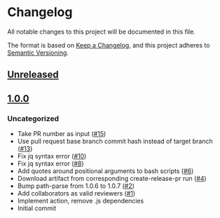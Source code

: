 # Changelog
All notable changes to this project will be documented in this file.

The format is based on [Keep a Changelog](https://keepachangelog.com/en/1.0.0/),
and this project adheres to [Semantic Versioning](https://semver.org/spec/v2.0.0.html).

## [Unreleased]

## [1.0.0]
### Uncategorized
- Take PR number as input ([#15](https://github.com/MetaMask/action-require-additional-reviewer/pull/15))
- Use pull request base branch commit hash instead of target branch ([#13](https://github.com/MetaMask/action-require-additional-reviewer/pull/13))
- Fix jq syntax error ([#10](https://github.com/MetaMask/action-require-additional-reviewer/pull/10))
- Fix jq syntax error ([#8](https://github.com/MetaMask/action-require-additional-reviewer/pull/8))
- Add quotes around positional arguments to bash scripts ([#6](https://github.com/MetaMask/action-require-additional-reviewer/pull/6))
- Download artifact from corresponding create-release-pr run ([#4](https://github.com/MetaMask/action-require-additional-reviewer/pull/4))
- Bump path-parse from 1.0.6 to 1.0.7 ([#2](https://github.com/MetaMask/action-require-additional-reviewer/pull/2))
- Add collaborators as valid reviewers ([#1](https://github.com/MetaMask/action-require-additional-reviewer/pull/1))
- Implement action, remove .js dependencies
- Initial commit

[Unreleased]: https://github.com/MetaMask/action-require-additional-reviewer/compare/v1.0.0...HEAD
[1.0.0]: https://github.com/MetaMask/action-require-additional-reviewer/releases/tag/v1.0.0
